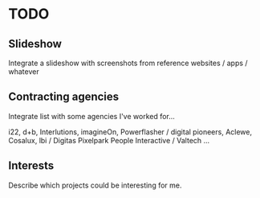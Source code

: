 # TODO

## Slideshow

Integrate a slideshow with screenshots from reference websites / apps / whatever

## Contracting agencies

Integrate list with some agencies I've worked for...

i22, d+b, Interlutions, imagineOn, Powerflasher / digital pioneers, Aclewe, Cosalux, lbi / Digitas Pixelpark 
People Interactive / Valtech ...

## Interests

Describe which projects could be interesting for me.
